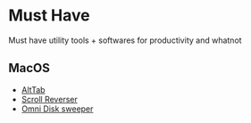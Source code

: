 # Must Have
Must have utility tools + softwares for productivity and whatnot 

## MacOS
- [AltTab](https://alt-tab-macos.netlify.app/)
- [Scroll Reverser](https://pilotmoon.com/scrollreverser/)
- [Omni Disk sweeper](https://www.omnigroup.com/more)
